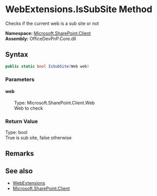 # WebExtensions.IsSubSite Method  
 Checks if the current web is a sub site or not   

**Namespace:** [Microsoft.SharePoint.Client](Microsoft.SharePoint.Client.md)  
**Assembly:** OfficeDevPnP.Core.dll  
## Syntax
```C#
public static bool IsSubSite(Web web)
```
### Parameters
#### web  
&emsp;&emsp;Type: Microsoft.SharePoint.Client.Web  
&emsp;&emsp;Web to check  

  

### Return Value
Type: bool  
True is sub site, false otherwise  


## Remarks
  
## See also
- [WebExtensions](Microsoft.SharePoint.Client.WebExtensions.md) 
- [Microsoft.SharePoint.Client](Microsoft.SharePoint.Client.md) 
